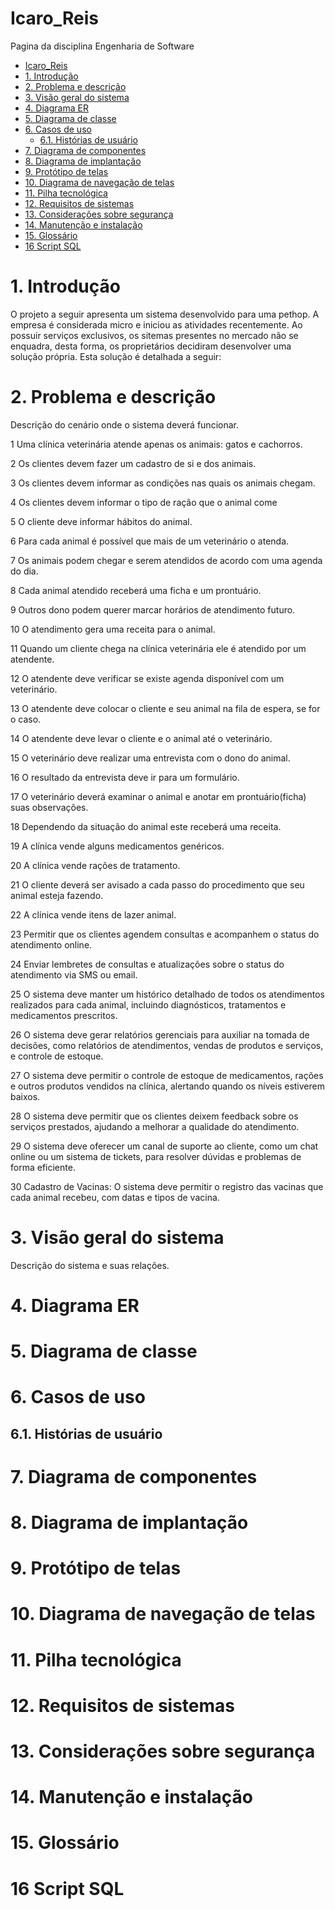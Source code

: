 # Icaro_Reis

Pagina da disciplina Engenharia de Software

- [Icaro\_Reis](#icaro_reis)
- [1. Introdução](#1-introdução)
- [2. Problema e descrição](#2-problema-e-descrição)
- [3. Visão geral do sistema](#3-visão-geral-do-sistema)
- [4. Diagrama ER](#4-diagrama-er)
- [5. Diagrama de classe](#5-diagrama-de-classe)
- [6. Casos de uso](#6-casos-de-uso)
  - [6.1. Histórias de usuário](#61-histórias-de-usuário)
- [7. Diagrama de componentes](#7-diagrama-de-componentes)
- [8. Diagrama de implantação](#8-diagrama-de-implantação)
- [9. Protótipo de telas](#9-protótipo-de-telas)
- [10. Diagrama de navegação de telas](#10-diagrama-de-navegação-de-telas)
- [11. Pilha tecnológica](#11-pilha-tecnológica)
- [12. Requisitos de sistemas](#12-requisitos-de-sistemas)
- [13. Considerações sobre segurança](#13-considerações-sobre-segurança)
- [14. Manutenção e instalação](#14-manutenção-e-instalação)
- [15. Glossário](#15-glossário)
- [16 Script SQL](#16-script-sql)

# 1. Introdução

O projeto a seguir apresenta um sistema desenvolvido para uma pethop. A empresa é considerada micro e iniciou as atividades recentemente. Ao possuir serviços exclusivos, os sitemas presentes no mercado não se enquadra, desta forma, os proprietários decidiram desenvolver uma solução própria. Esta solução é detalhada a seguir:

# 2. Problema e descrição

Descrição do cenário onde o sistema deverá funcionar.

1 Uma clínica veterinária atende apenas os animais: gatos e cachorros.

2 Os clientes devem fazer um cadastro de si e dos animais.

3 Os clientes devem informar as condições nas quais os animais chegam.

4 Os clientes devem informar o tipo de ração que o animal come

5 O cliente deve informar hábitos do animal.

6 Para cada animal é possível que mais de um veterinário o atenda.

7 Os animais podem chegar e serem atendidos de acordo com uma agenda do dia.

8 Cada animal atendido receberá uma ficha e um prontuário.

9 Outros dono podem querer marcar horários de atendimento futuro.

10 O atendimento gera uma receita para o animal.

11 Quando um cliente chega na clínica veterinária ele é atendido por um atendente.

12 O atendente deve verificar se existe agenda disponível com um veterinário.

13 O atendente deve colocar o cliente e seu animal na fila de espera, se for o caso.

14 O atendente deve levar o cliente e o animal até o veterinário.

15 O veterinário deve realizar uma entrevista com o dono do animal.

16 O resultado da entrevista deve ir para um formulário.

17 O veterinário deverá examinar o animal e anotar em prontuário(ficha) suas observações.

18 Dependendo da situação do animal este receberá uma receita.

19 A clínica vende alguns medicamentos genéricos.

20 A clínica vende rações de tratamento.

21 O cliente deverá ser avisado a cada passo do procedimento que seu animal esteja fazendo.

22 A clínica vende itens de lazer animal.

23 Permitir que os clientes agendem consultas e acompanhem o status do atendimento online.

24 Enviar lembretes de consultas e atualizações sobre o status do atendimento via SMS ou email.

25 O sistema deve manter um histórico detalhado de todos os atendimentos realizados para cada animal, incluindo diagnósticos, tratamentos e medicamentos prescritos.

26 O sistema deve gerar relatórios gerenciais para auxiliar na tomada de decisões, como relatórios de atendimentos, vendas de produtos e serviços, e controle de estoque.

27 O sistema deve permitir o controle de estoque de medicamentos, rações e outros produtos vendidos na clínica, alertando quando os níveis estiverem baixos.

28 O sistema deve permitir que os clientes deixem feedback sobre os serviços prestados, ajudando a melhorar a qualidade do atendimento.

29 O sistema deve oferecer um canal de suporte ao cliente, como um chat online ou um sistema de tickets, para resolver dúvidas e problemas de forma eficiente.

30 Cadastro de Vacinas: O sistema deve permitir o registro das vacinas que cada animal recebeu, com datas e tipos de vacina.

# 3. Visão geral do sistema

Descrição do sistema e suas relações.

# 4. Diagrama ER



# 5. Diagrama de classe

# 6. Casos de uso

## 6.1. Histórias de usuário

# 7. Diagrama de componentes

# 8. Diagrama de implantação

# 9. Protótipo de telas

# 10. Diagrama de navegação de telas

# 11. Pilha tecnológica

# 12. Requisitos de sistemas

# 13. Considerações sobre segurança

# 14. Manutenção e instalação

# 15. Glossário

# 16 Script SQL

